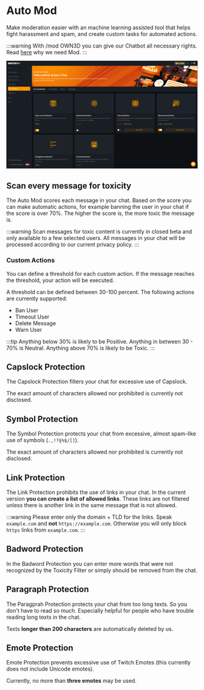 # Auto Mod

Make moderation easier with an machine learning assisted tool that helps fight harassment and spam, and create custom tasks for automated actions.

:::warning
With /mod OWN3D you can give our Chatbot all necessary rights. Read [here](README.md#why-our-chatbot-need-s-a-moderator-role) why we need Mod.
:::

![Moderation Settings](../../images/chrome_UoUPu8ewtT.png)

## Scan every message for toxicity

The Auto Mod scores each message in your chat. Based on the score you can make automatic actions, for example banning the user in your chat if the score is over 70%. The higher the score is, the more toxic the message is.

:::warning
Scan messages for toxic content is currently in closed beta and only available to a few selected users. All messages in your chat will be processed according to our current privacy policy.
:::

### Custom Actions

You can define a threshold for each custom action. If the message reaches the threshold, your action will be executed.

A threshold can be defined between 30-100 percent. The following actions are currently supported:

- Ban User
- Timeout User
- Delete Message
- Warn User

:::tip
Anything below 30% is likely to be Positive. Anything in between 30 - 70% is Neutral. Anything above 70% is likely to be Toxic.
:::

## Capslock Protection

The Capslock Protection filters your chat for excessive use of Capslock.

The exact amount of characters allowed nor prohibited is currently not disclosed.

## Symbol Protection

The Symbol Protection protects your chat from excessive, almost spam-like use of symbols (`.,!?§%$/[]`).

The exact amount of characters allowed nor prohibited is currently not disclosed.

## Link Protection

The Link Protection prohibits the use of links in your chat. In the current version **you can create a list of allowed links**. These links are not filtered unless there is another link in the same message that is not allowed.

:::warning
Please enter only the domain + TLD for the links. Speak `example.com` and **not** `https://example.com`. Otherwise you will only block `https` links from `example.com`.
:::

## Badword Protection

In the Badword Protection you can enter more words that were not recognized by the Toxicity Filter or simply should be removed from the chat.

## Paragraph Protection

The Paragprah Protection protects your chat from too long texts. So you don't have to read so much. Especially helpful for people who have trouble reading long texts in the chat.

Texts **longer than 200 characters** are automatically deleted by us.

## Emote Protection

Emote Protection prevents excessive use of Twitch Emotes (this currently does not include Unicode emotes).

Currently, no more than **three emotes** may be used.
